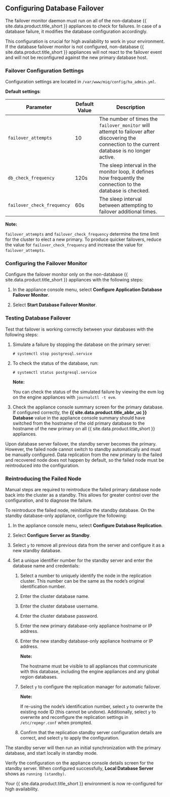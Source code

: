 ## Configuring Database Failover

The failover monitor daemon must run on all of the non-database
{{ site.data.product.title_short }} appliances to check for failures. In case of a
database failure, it modifies the database configuration accordingly.

<div class="important">

This configuration is crucial for high availability to work in your
environment. If the database failover monitor is not configured,
non-database {{ site.data.product.title_short }} appliances will not react to the
failover event and will not be reconfigured against the new primary
database host.

</div>

### Failover Configuration Settings

Configuration settings are located in
`/var/www/miq/config/ha_admin.yml`.

**Default settings**:

| Parameter                  | Default Value | Description                                                                                                                                       |
| -------------------------- | ------------- | ------------------------------------------------------------------------------------------------------------------------------------------------- |
| `failover_attempts`        | 10            | The number of times the `failover_monitor` will attempt to failover after discovering the connection to the current database is no longer active. |
| `db_check_frequency`       | 120s          | The sleep interval in the monitor loop, it defines how frequently the connection to the database is checked.                                      |
| `failover_check_frequency` | 60s           | The sleep interval between attempting to failover additional times.                                                                               |

**Note:**

`failover_attempts` and `failover_check_frequency` determine the time
limit for the cluster to elect a new primary. To produce quicker
failovers, reduce the value for `failover_check_frequency` and increase
the value for `failover_attempts`.

### Configuring the Failover Monitor

Configure the failover monitor only on the non-database
{{ site.data.product.title_short }} appliances with the following steps:

1.  In the appliance console menu, select **Configure Application
    Database Failover Monitor**.

2.  Select **Start Database Failover Monitor**.

### Testing Database Failover

Test that failover is working correctly between your databases with the
following steps:

1.  Simulate a failure by stopping the database on the primary server:

        # systemctl stop postgresql.service

2.  To check the status of the database, run:

        # systemctl status postgresql.service

    **Note:**

    You can check the status of the simulated failure by viewing the
    evm log on the engine appliances with `journalctl -t evm`.

3.  Check the appliance console summary screen for the primary database.
    If configured correctly, the **{{ site.data.product.title_abbr_uc }} Database**
    value in the appliance console summary should have switched from the
    hostname of the old primary database to the hostname of the new
    primary on all {{ site.data.product.title_short }} appliances.

<div class="important">

Upon database server failover, the standby server becomes the primary.
However, the failed node cannot switch to standby automatically and must
be manually configured. Data replication from the new primary to the
failed and recovered node does not happen by default, so the failed node
must be reintroduced into the configuration.

</div>

### Reintroducing the Failed Node

Manual steps are required to reintroduce the failed primary database
node back into the cluster as a standby. This allows for greater control
over the configuration, and to diagnose the failure.

To reintroduce the failed node, reinitialize the standby database. On
the standby database-only appliance, configure the following:

1.  In the appliance console menu, select **Configure Database
    Replication**.

2.  Select **Configure Server as Standby**.

3.  Select `y` to remove all previous data from the server and configure
    it as a new standby database.

4.  Set a unique identifier number for the standby server and enter the
    database name and credentials:

    1.  Select a number to uniquely identify the node in the replication
        cluster. This number can be the same as the node’s original
        identification number.

    2.  Enter the cluster database name.

    3.  Enter the cluster database username.

    4.  Enter the cluster database password.

    5.  Enter the new primary database-only appliance hostname or IP
        address.

    6.  Enter the new standby database-only appliance hostname or IP
        address.

        **Note:**

        The hostname must be visible to all appliances that communicate
        with this database, including the engine appliances and any
        global region databases.

    7.  Select `y` to configure the replication manager for automatic failover.

        **Note:**

        If re-using the node’s identification number, select `y` to
        overwrite the existing node ID (this cannot be undone).
        Additionally, select `y` to overwrite and reconfigure the
        replication settings in `/etc/repmgr.conf` when prompted.
        
    8.  Confirm that the replication standby server configuration details are correct, and select `y` to apply the configuration.

The standby server will then run an initial synchronization with the
primary database, and start locally in standby mode.

Verify the configuration on the appliance console details screen for the
standby server. When configured successfully, **Local Database Server**
shows as `running (standby)`.

Your {{ site.data.product.title_short }} environment is now re-configured for high
availability.
